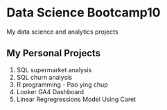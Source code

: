 # Data Science Bootcamp10
My data science and analytics projects

## My Personal Projects

1. SQL supermarket analysis
2. SQL churn analysis
3. R programming - Pao ying chup
4. Looker GA4 Dashboard
5. Linear Regregressions Model Using Caret

